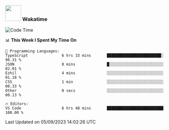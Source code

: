 ### <img src="https://media.giphy.com/media/VgCDAzcKvsR6OM0uWg/giphy.gif" width="50"> Wakatime

  <!--START_SECTION:waka-->
![Code Time](http://img.shields.io/badge/Code%20Time-1%2C446%20hrs%2023%20mins-blue)

📊 **This Week I Spent My Time On** 

```text
💬 Programming Languages: 
TypeScript               6 hrs 33 mins       ████████████████████████░   96.31 % 
JSON                     8 mins              █░░░░░░░░░░░░░░░░░░░░░░░░   02.01 % 
Ezhil                    4 mins              ░░░░░░░░░░░░░░░░░░░░░░░░░   01.18 % 
CSS                      1 min               ░░░░░░░░░░░░░░░░░░░░░░░░░   00.33 % 
Other                    0 secs              ░░░░░░░░░░░░░░░░░░░░░░░░░   00.13 % 

🔥 Editors: 
VS Code                  6 hrs 48 mins       █████████████████████████   100.00 % 
```


 Last Updated on 05/09/2023 14:02:26 UTC
<!--END_SECTION:waka-->
